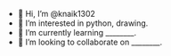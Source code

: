 - 👋 Hi, I’m @knaik1302
- 👀 I’m interested in python, drawing.
- 🌱 I’m currently learning ________.
- 💞️ I’m looking to collaborate on ________.

<!---
knaik1302/knaik1302 is a ✨ special ✨ repository because its `README.md` (this file) appears on your GitHub profile.
You can click the Preview link to take a look at your changes.
--->
